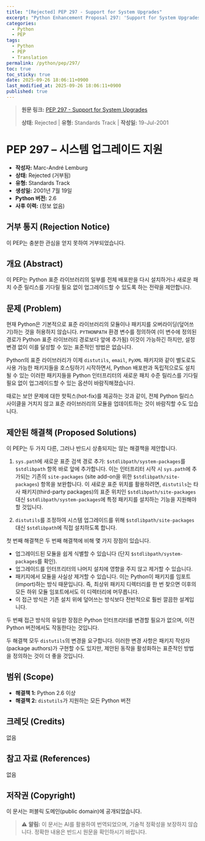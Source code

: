 ```yaml
---
title: "[Rejected] PEP 297 - Support for System Upgrades"
excerpt: "Python Enhancement Proposal 297: 'Support for System Upgrades'에 대한 한국어 번역입니다."
categories:
  - Python
  - PEP
tags:
  - Python
  - PEP
  - Translation
permalink: /python/pep/297/
toc: true
toc_sticky: true
date: 2025-09-26 18:06:11+0900
last_modified_at: 2025-09-26 18:06:11+0900
published: true
---
```

> **원문 링크:** [PEP 297 - Support for System Upgrades](https://peps.python.org/pep-0297/)
>
> **상태:** Rejected | **유형:** Standards Track | **작성일:** 19-Jul-2001



# PEP 297 – 시스템 업그레이드 지원

*   **작성자:** Marc-André Lemburg <mal at lemburg.com>
*   **상태:** Rejected (거부됨)
*   **유형:** Standards Track
*   **생성일:** 2001년 7월 19일
*   **Python 버전:** 2.6
*   **사후 이력:** (정보 없음)

## 거부 통지 (Rejection Notice)

이 PEP는 충분한 관심을 얻지 못하여 거부되었습니다.

## 개요 (Abstract)

이 PEP는 Python 표준 라이브러리의 일부를 전체 배포판을 다시 설치하거나 새로운 패치 수준 릴리스를 기다릴 필요 없이 업그레이드할 수 있도록 하는 전략을 제안합니다.

## 문제 (Problem)

현재 Python은 기본적으로 표준 라이브러리의 모듈이나 패키지를 오버라이딩(덮어쓰기)하는 것을 허용하지 않습니다. `PYTHONPATH` 환경 변수를 정의하여 (이 변수에 정의된 경로가 Python 표준 라이브러리 경로보다 앞에 추가됨) 이것이 가능하긴 하지만, 설정 변경 없이 이를 달성할 수 있는 표준적인 방법은 없습니다.

Python의 표준 라이브러리가 이제 `distutils`, `email`, `PyXML` 패키지와 같이 별도로도 사용 가능한 패키지들을 호스팅하기 시작하면서, Python 배포판과 독립적으로도 설치될 수 있는 이러한 패키지들을 Python 인터프리터의 새로운 패치 수준 릴리스를 기다릴 필요 없이 업그레이드할 수 있는 옵션이 바람직해졌습니다.

때로는 보안 문제에 대한 핫픽스(hot-fix)를 제공하는 것과 같이, 전체 Python 릴리스 사이클을 거치지 않고 표준 라이브러리의 모듈을 업데이트하는 것이 바람직할 수도 있습니다.

## 제안된 해결책 (Proposed Solutions)

이 PEP는 두 가지 다른, 그러나 반드시 상충되지는 않는 해결책을 제안합니다.

1.  `sys.path`에 새로운 표준 검색 경로 추가: `$stdlibpath/system-packages`를 `$stdlibpath` 항목 바로 앞에 추가합니다. 이는 인터프리터 시작 시 `sys.path`에 추가되는 기존의 `site-packages` (site add-on을 위한 `$stdlibpath/site-packages`) 항목을 보완합니다.
    이 새로운 표준 위치를 활용하려면, `distutils`는 타사 패키지(third-party packages)의 표준 위치인 `$stdlibpath/site-packages` 대신 `$stdlibpath/system-packages`에 특정 패키지를 설치하는 기능을 지원해야 할 것입니다.

2.  `distutils`를 조정하여 시스템 업그레이드를 위해 `$stdlibpath/site-packages` 대신 `$stdlibpath`에 직접 설치하도록 합니다.

첫 번째 해결책은 두 번째 해결책에 비해 몇 가지 장점이 있습니다.

*   업그레이드된 모듈을 쉽게 식별할 수 있습니다 (단지 `$stdlibpath/system-packages`를 확인).
*   업그레이드를 인터프리터의 나머지 설치에 영향을 주지 않고 제거할 수 있습니다.
*   패키지에서 모듈을 사실상 제거할 수 있습니다. 이는 Python이 패키지를 임포트(import)하는 방식 때문입니다. 즉, 최상위 패키지 디렉터리를 한 번 찾으면 이후의 모든 하위 모듈 임포트에서도 이 디렉터리에 머무릅니다.
*   이 접근 방식은 기존 설치 위에 덮어쓰는 방식보다 전반적으로 훨씬 깔끔한 설계입니다.

두 번째 접근 방식의 유일한 장점은 Python 인터프리터를 변경할 필요가 없으며, 이전 Python 버전에서도 작동한다는 것입니다.

두 해결책 모두 `distutils`의 변경을 요구합니다. 이러한 변경 사항은 패키지 작성자(package authors)가 구현할 수도 있지만, 제안된 동작을 활성화하는 표준적인 방법을 정의하는 것이 더 좋을 것입니다.

## 범위 (Scope)

*   **해결책 1:** Python 2.6 이상
*   **해결책 2:** `distutils`가 지원하는 모든 Python 버전

## 크레딧 (Credits)

없음

## 참고 자료 (References)

없음

## 저작권 (Copyright)

이 문서는 퍼블릭 도메인(public domain)에 공개되었습니다.

> ⚠️ **알림:** 이 문서는 AI를 활용하여 번역되었으며, 기술적 정확성을 보장하지 않습니다. 정확한 내용은 반드시 원문을 확인하시기 바랍니다.